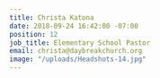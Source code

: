 ```yaml
---
title: Christa Katona
date: 2018-09-24 16:42:00 -07:00
position: 12
job_title: Elementary School Pastor
email: christa@daybreakchurch.org
image: "/uploads/Headshots-14.jpg"
---
```


